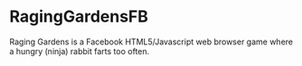 RagingGardensFB
===============

Raging Gardens is a Facebook HTML5/Javascript web browser game where a hungry (ninja) rabbit farts too often. 